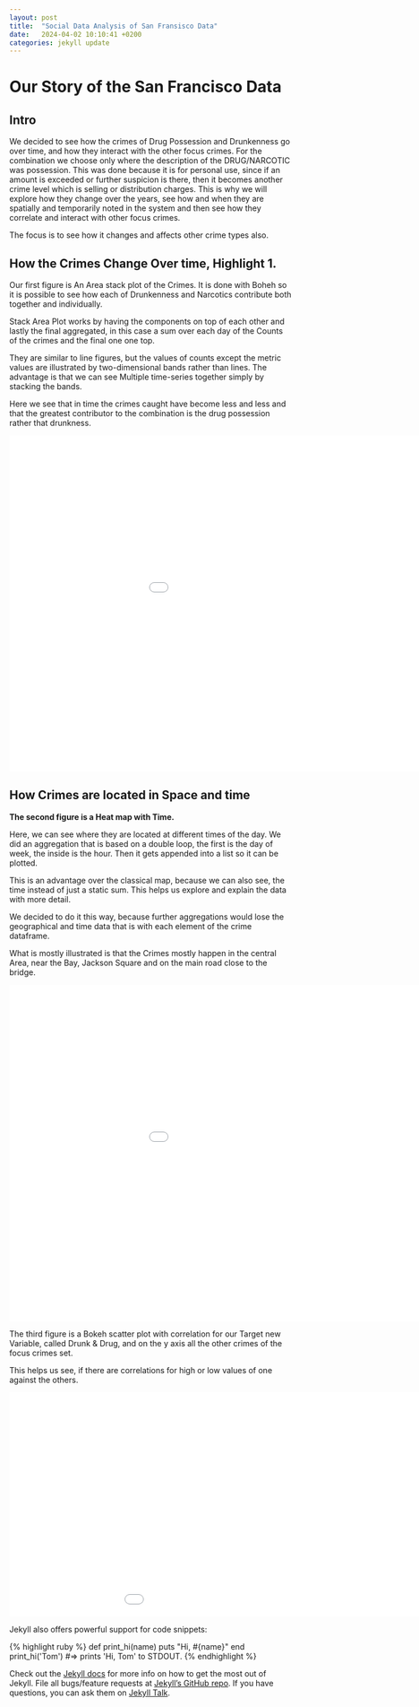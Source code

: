 ```yaml
---
layout: post
title:  "Social Data Analysis of San Fransisco Data"
date:   2024-04-02 10:10:41 +0200
categories: jekyll update
---
```

# Our Story of the San Francisco Data 

## Intro
We decided to see how the crimes of Drug Possession and Drunkenness go over time, and how they interact with the other focus crimes.  For the combination we choose only where the description of the DRUG/NARCOTIC was possession. This was done because it is for personal use, since if an amount is exceeded or further suspicion is there, then it becomes another crime level which is selling or distribution charges.
This is why we will explore how they change over the years, see how and when they are spatially and temporarily noted in the system and then see how they correlate and interact with other focus crimes.

The focus is to see how it changes and affects other crime types also.


## How the Crimes Change Over time, Highlight 1.
Our first figure is An Area stack plot of the Crimes.
It is done with Boheh so it is possible to see how each of Drunkenness and Narcotics contribute both together and individually.

Stack Area Plot works by having the components on top of each other and lastly the final aggregated, in this case a sum over each day of the Counts of the crimes and the final one one top.

They are similar to line figures, but the values of counts except the metric values are illustrated by two-dimensional bands rather than lines. The advantage is that we can see Multiple time-series together simply by stacking the bands.

Here we see that in time the crimes caught have become less and less and that the greatest contributor to the combination is the drug possession rather that drunkness.


<embed 
       type="text/html" 
       src="/images/my_stacked_counts_plot_until_2017.html"
       width="1100"
       height="600"
       >
</embed>

## How Crimes are located in Space and time

<b> The second figure is a Heat map with Time.</b>

Here, we can see where they are located at different times of the day.
We did an aggregation that is based on a double loop, the first is the day of week, the inside is the hour. Then it gets appended into a list so it can be plotted.

This is an advantage over the classical map, because we can also see, the time instead of just a static sum. This helps us explore and explain the data with more detail.

We decided to do it this way, because further aggregations would lose the geographical and time data that is with each element of the crime dataframe.

What is mostly illustrated is that the Crimes mostly happen in the central Area, near the Bay, Jackson Square and on the main road close to the bridge.

<embed 
       type="text/html" 
       src="/images/heatmap_with_time.html"
       width="1100"
       height="600"
       >
</embed>

The third figure is a Bokeh scatter plot with correlation for our Target new Variable, called Drunk & Drug, and on the y axis all the other crimes of the focus crimes set.

This helps us see, if there are correlations for high or low values of one against the others.

<embed 
       type="text/html" 
       src="/images/Bokeh_scatter.html"
       width="1100"
       height="400"
       >
</embed>


Jekyll also offers powerful support for code snippets:

{% highlight ruby %}
def print_hi(name)
  puts "Hi, #{name}"
end
print_hi('Tom')
#=> prints 'Hi, Tom' to STDOUT.
{% endhighlight %}

Check out the [Jekyll docs][jekyll-docs] for more info on how to get the most out of Jekyll. File all bugs/feature requests at [Jekyll’s GitHub repo][jekyll-gh]. If you have questions, you can ask them on [Jekyll Talk][jekyll-talk].

[jekyll-docs]: https://jekyllrb.com/docs/home
[jekyll-gh]:   https://github.com/jekyll/jekyll
[jekyll-talk]: https://talk.jekyllrb.com/
